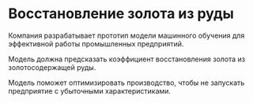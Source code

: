 # Восстановление золота из руды

Компания разрабатывает прототип модели машинного обучения для эффективной работы промышленных предприятий.

Модель должна предсказать коэффициент восстановления золота из золотосодержащей руды.

Модель поможет оптимизировать производство, чтобы не запускать предприятие с убыточными характеристиками.
